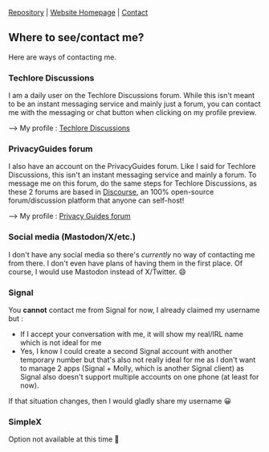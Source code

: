 [Repository](https://github.com/rollsicecream/rollsicecream.github.io) | [Website Homepage](README.md) | [Contact](contact.md)

## Where to see/contact me?

Here are ways of contacting me.

### Techlore Discussions

I am a daily user on the Techlore Discussions forum. While this isn't meant to be an instant messaging service and mainly just a forum, you can contact me with the messaging or chat button when clicking on my profile preview.

--> My profile : [Techlore Discussions](https://discuss.techlore.tech/u/rollsicecream/summary)

### PrivacyGuides forum

I also have an account on the PrivacyGuides forum. Like I said for Techlore Discussions, this isn't an instant messaging service and mainly a forum. To message me on this forum, do the same steps for Techlore Discussions, as these 2 forums are based in [Discourse](https://discourse.org), an 100% open-source forum/discussion platform that anyone can self-host!

--> My profile : [Privacy Guides forum](https://discuss.privacyguides.net/u/rollsicecream/summary)

### Social media (Mastodon/X/etc.)

I don't have any social media so there's *currently* no way of contacting me from there. I don't even have plans of having them in the first place. Of course, I would use Mastodon instead of X/Twitter. 😄

### Signal

You **cannot** contact me from Signal for now, I already claimed my username but : 

- If I accept your conversation with me, it will show my real/IRL name which is not ideal for me
- Yes, I know I could create a second Signal account with another temporary number but that's also not really ideal for me as I don't want to manage 2 apps (Signal + Molly, which is another Signal client) as Signal also doesn't support multiple accounts on one phone (at least for now).

If that situation changes, then I would gladly share my username 😀

### SimpleX

Option not available at this time 🙁
